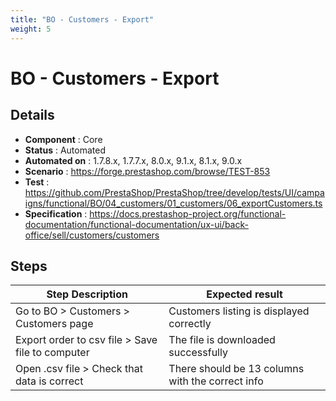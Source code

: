 ```yaml
---
title: "BO - Customers - Export"
weight: 5
---
```


# BO - Customers - Export
## Details
* **Component** : Core
* **Status** : Automated
* **Automated on** : 1.7.8.x, 1.7.7.x, 8.0.x, 9.1.x, 8.1.x, 9.0.x
* **Scenario** : https://forge.prestashop.com/browse/TEST-853
* **Test** : https://github.com/PrestaShop/PrestaShop/tree/develop/tests/UI/campaigns/functional/BO/04_customers/01_customers/06_exportCustomers.ts
* **Specification** : https://docs.prestashop-project.org/functional-documentation/functional-documentation/ux-ui/back-office/sell/customers/customers

## Steps
| Step Description | Expected result |
| ----- | ----- |
| Go to BO > Customers > Customers page | Customers listing is displayed correctly |
| Export order to csv file > Save file to computer | The file is downloaded successfully |
| Open .csv file > Check that data is correct | There should be 13 columns with the correct info |
